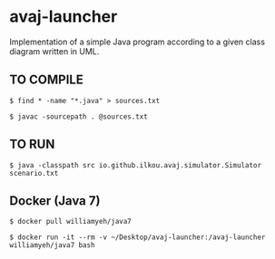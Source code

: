 # avaj-launcher

Implementation of a simple Java program according to a given class diagram written in UML.

## TO COMPILE

`
$ find * -name "*.java" > sources.txt
`

`
$ javac -sourcepath . @sources.txt
`

## TO RUN

`
$ java -classpath src io.github.ilkou.avaj.simulator.Simulator scenario.txt
`

## Docker (Java 7)

`
$ docker pull williamyeh/java7
`

`
$ docker run -it --rm -v ~/Desktop/avaj-launcher:/avaj-launcher williamyeh/java7 bash
`


